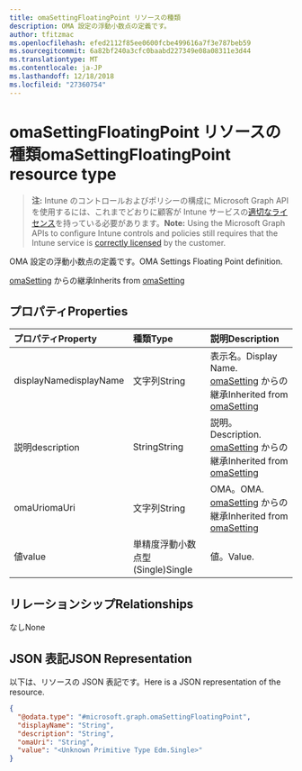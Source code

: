 ```yaml
---
title: omaSettingFloatingPoint リソースの種類
description: OMA 設定の浮動小数点の定義です。
author: tfitzmac
ms.openlocfilehash: efed2112f85ee0600fcbe499616a7f3e787beb59
ms.sourcegitcommit: 6a82bf240a3cfc0baabd227349e08a08311e3d44
ms.translationtype: MT
ms.contentlocale: ja-JP
ms.lasthandoff: 12/18/2018
ms.locfileid: "27360754"
---
```

# <a name="omasettingfloatingpoint-resource-type"></a><span data-ttu-id="98576-103">omaSettingFloatingPoint リソースの種類</span><span class="sxs-lookup"><span data-stu-id="98576-103">omaSettingFloatingPoint resource type</span></span>

> <span data-ttu-id="98576-104">**注:** Intune のコントロールおよびポリシーの構成に Microsoft Graph API を使用するには、これまでどおりに顧客が Intune サービスの[適切なライセンス](https://go.microsoft.com/fwlink/?linkid=839381)を持っている必要があります。</span><span class="sxs-lookup"><span data-stu-id="98576-104">**Note:** Using the Microsoft Graph APIs to configure Intune controls and policies still requires that the Intune service is [correctly licensed](https://go.microsoft.com/fwlink/?linkid=839381) by the customer.</span></span>

<span data-ttu-id="98576-105">OMA 設定の浮動小数点の定義です。</span><span class="sxs-lookup"><span data-stu-id="98576-105">OMA Settings Floating Point definition.</span></span>

<span data-ttu-id="98576-106">[omaSetting](../resources/intune-deviceconfig-omasetting.md) からの継承</span><span class="sxs-lookup"><span data-stu-id="98576-106">Inherits from [omaSetting](../resources/intune-deviceconfig-omasetting.md)</span></span>

## <a name="properties"></a><span data-ttu-id="98576-107">プロパティ</span><span class="sxs-lookup"><span data-stu-id="98576-107">Properties</span></span>
|<span data-ttu-id="98576-108">プロパティ</span><span class="sxs-lookup"><span data-stu-id="98576-108">Property</span></span>|<span data-ttu-id="98576-109">種類</span><span class="sxs-lookup"><span data-stu-id="98576-109">Type</span></span>|<span data-ttu-id="98576-110">説明</span><span class="sxs-lookup"><span data-stu-id="98576-110">Description</span></span>|
|:---|:---|:---|
|<span data-ttu-id="98576-111">displayName</span><span class="sxs-lookup"><span data-stu-id="98576-111">displayName</span></span>|<span data-ttu-id="98576-112">文字列</span><span class="sxs-lookup"><span data-stu-id="98576-112">String</span></span>|<span data-ttu-id="98576-113">表示名。</span><span class="sxs-lookup"><span data-stu-id="98576-113">Display Name.</span></span> <span data-ttu-id="98576-114">[omaSetting](../resources/intune-deviceconfig-omasetting.md) からの継承</span><span class="sxs-lookup"><span data-stu-id="98576-114">Inherited from [omaSetting](../resources/intune-deviceconfig-omasetting.md)</span></span>|
|<span data-ttu-id="98576-115">説明</span><span class="sxs-lookup"><span data-stu-id="98576-115">description</span></span>|<span data-ttu-id="98576-116">String</span><span class="sxs-lookup"><span data-stu-id="98576-116">String</span></span>|<span data-ttu-id="98576-117">説明。</span><span class="sxs-lookup"><span data-stu-id="98576-117">Description.</span></span> <span data-ttu-id="98576-118">[omaSetting](../resources/intune-deviceconfig-omasetting.md) からの継承</span><span class="sxs-lookup"><span data-stu-id="98576-118">Inherited from [omaSetting](../resources/intune-deviceconfig-omasetting.md)</span></span>|
|<span data-ttu-id="98576-119">omaUri</span><span class="sxs-lookup"><span data-stu-id="98576-119">omaUri</span></span>|<span data-ttu-id="98576-120">文字列</span><span class="sxs-lookup"><span data-stu-id="98576-120">String</span></span>|<span data-ttu-id="98576-121">OMA。</span><span class="sxs-lookup"><span data-stu-id="98576-121">OMA.</span></span> <span data-ttu-id="98576-122">[omaSetting](../resources/intune-deviceconfig-omasetting.md) からの継承</span><span class="sxs-lookup"><span data-stu-id="98576-122">Inherited from [omaSetting](../resources/intune-deviceconfig-omasetting.md)</span></span>|
|<span data-ttu-id="98576-123">値</span><span class="sxs-lookup"><span data-stu-id="98576-123">value</span></span>|<span data-ttu-id="98576-124">単精度浮動小数点型 (Single)</span><span class="sxs-lookup"><span data-stu-id="98576-124">Single</span></span>|<span data-ttu-id="98576-125">値。</span><span class="sxs-lookup"><span data-stu-id="98576-125">Value.</span></span>|

## <a name="relationships"></a><span data-ttu-id="98576-126">リレーションシップ</span><span class="sxs-lookup"><span data-stu-id="98576-126">Relationships</span></span>
<span data-ttu-id="98576-127">なし</span><span class="sxs-lookup"><span data-stu-id="98576-127">None</span></span>
## <a name="json-representation"></a><span data-ttu-id="98576-128">JSON 表記</span><span class="sxs-lookup"><span data-stu-id="98576-128">JSON Representation</span></span>
<span data-ttu-id="98576-129">以下は、リソースの JSON 表記です。</span><span class="sxs-lookup"><span data-stu-id="98576-129">Here is a JSON representation of the resource.</span></span>
<!-- {
  "blockType": "resource",
  "@odata.type": "microsoft.graph.omaSettingFloatingPoint"
}
-->
``` json
{
  "@odata.type": "#microsoft.graph.omaSettingFloatingPoint",
  "displayName": "String",
  "description": "String",
  "omaUri": "String",
  "value": "<Unknown Primitive Type Edm.Single>"
}
```




